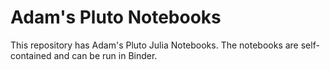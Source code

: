 # Adam's Pluto Notebooks

This repository has Adam's Pluto Julia Notebooks. The notebooks are self-contained and can be run in Binder.

